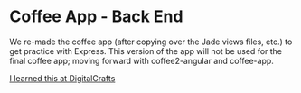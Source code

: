 # Coffee App - Back End

We re-made the coffee app (after copying over the Jade views files, etc.) to get practice with Express. This version of the app will not be used for the final coffee app; moving forward with coffee2-angular and coffee-app.

[I learned this at DigitalCrafts](https://digitalcrafts.com)
